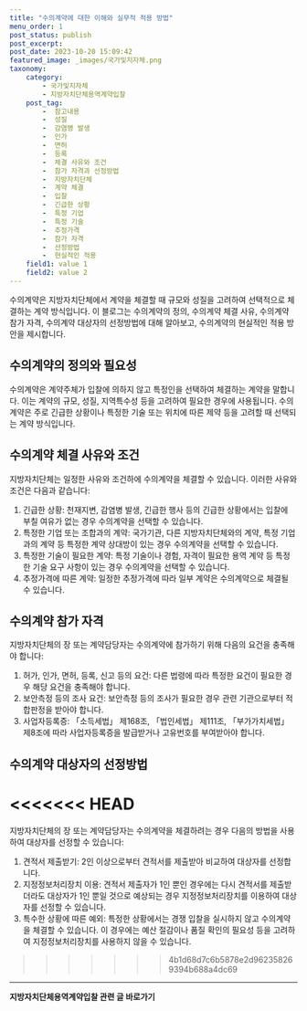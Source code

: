 ```yaml
---
title: "수의계약에 대한 이해와 실무적 적용 방법"
menu_order: 1
post_status: publish
post_excerpt: 
post_date: 2023-10-20 15:09:42
featured_image: _images/국가및지자체.png
taxonomy:
    category:
        - 국가및지자체
        - 지방자치단체용역계약입찰
    post_tag:
        -  참고내용
        -  성질
        -  감염병 발생
        -  인가
        -  면허
        -  등록
        -  체결 사유와 조건
        -  참가 자격과 선정방법
        -  지방자치단체
        -  계약 체결
        -  입찰
        -  긴급한 상황
        -  특정 기업
        -  특정 기술
        -  추정가격
        -  참가 자격
        -  선정방법
        -  현실적인 적용
    field1: value 1
    field2: value 2
---
```



수의계약은 지방자치단체에서 계약을 체결할 때 규모와 성질을 고려하여 선택적으로 체결하는 계약 방식입니다. 이 블로그는 수의계약의 정의, 수의계약 체결 사유, 수의계약 참가 자격, 수의계약 대상자의 선정방법에 대해 알아보고, 수의계약의 현실적인 적용 방안을 제시합니다.

## 수의계약의 정의와 필요성

수의계약은 계약주체가 입찰에 의하지 않고 특정인을 선택하여 체결하는 계약을 말합니다. 이는 계약의 규모, 성질, 지역특수성 등을 고려하여 필요한 경우에 사용됩니다. 수의계약은 주로 긴급한 상황이나 특정한 기술 또는 위치에 따른 제약 등을 고려할 때 선택되는 계약 방식입니다.

## 수의계약 체결 사유와 조건

지방자치단체는 일정한 사유와 조건하에 수의계약을 체결할 수 있습니다. 이러한 사유와 조건은 다음과 같습니다:

1. 긴급한 상황: 천재지변, 감염병 발생, 긴급한 행사 등의 긴급한 상황에서는 입찰에 부칠 여유가 없는 경우 수의계약을 선택할 수 있습니다.
2. 특정한 기업 또는 조합과의 계약: 국가기관, 다른 지방자치단체와의 계약, 특정 기업과의 계약 등 특정한 계약 상대방이 있는 경우 수의계약을 선택할 수 있습니다.
3. 특정한 기술이 필요한 계약: 특정 기술이나 경험, 자격이 필요한 용역 계약 등 특정한 기술 요구 사항이 있는 경우 수의계약을 선택할 수 있습니다.
4. 추정가격에 따른 계약: 일정한 추정가격에 따라 일부 계약은 수의계약으로 체결될 수 있습니다.

## 수의계약 참가 자격

지방자치단체의 장 또는 계약담당자는 수의계약에 참가하기 위해 다음의 요건을 충족해야 합니다:

1. 허가, 인가, 면허, 등록, 신고 등의 요건: 다른 법령에 따라 특정한 요건이 필요한 경우 해당 요건을 충족해야 합니다.
2. 보안측정 등의 조사 요건: 보안측정 등의 조사가 필요한 경우 관련 기관으로부터 적합판정을 받아야 합니다.
3. 사업자등록증: 「소득세법」 제168조, 「법인세법」 제111조, 「부가가치세법」 제8조에 따라 사업자등록증을 발급받거나 고유번호를 부여받아야 합니다.

## 수의계약 대상자의 선정방법
<<<<<<< HEAD
=======

지방자치단체의 장 또는 계약담당자는 수의계약을 체결하려는 경우 다음의 방법을 사용하여 대상자를 선정할 수 있습니다:

1. 견적서 제출받기: 2인 이상으로부터 견적서를 제출받아 비교하여 대상자를 선정합니다.
2. 지정정보처리장치 이용: 견적서 제출자가 1인 뿐인 경우에는 다시 견적서를 제출받더라도 대상자가 1인 뿐일 것으로 예상되는 경우 지정정보처리장치를 이용하여 대상자를 선정할 수 있습니다.
3. 특수한 상황에 따른 예외: 특정한 상황에서는 경쟁 입찰을 실시하지 않고 수의계약을 체결할 수 있습니다. 이 경우에는 예산 절감이나 품질 확인의 필요성 등을 고려하여 지정정보처리장치를 사용하지 않을 수 있습니다.
>>>>>>> 4b1d68d7c6b5878e2d962358269394b688a4dc69
<!-- wp:separator -->
<hr class="wp-block-separator has-alpha-channel-opacity"/>
<!-- /wp:separator -->
<!-- wp:group {"backgroundColor":"base","layout":{"type":"constrained"}} -->
<div class="wp-block-group has-base-background-color has-background"><!-- wp:paragraph {"align":"center","fontSize":"large"} -->
<p class="has-text-align-center has-large-font-size"><strong>지방자치단체용역계약입찰 관련 글 바로가기</strong></p>
<!-- /wp:paragraph -->


<!-- wp:latest-posts
{"categories":[{"id":7150,"count":19,"description":"","link":"https://uknowlaw.com/category/%ec%a7%80%eb%b0%a9%ec%9e%90%ec%b9%98%eb%8b%a8%ec%b2%b4%ec%9a%a9%ec%97%ad%ea%b3%84%ec%95%bd%ec%9e%85%ec%b0%b0/","name":"지방자치단체용역계약입찰","slug":"지방자치단체용역계약입찰","taxonomy":"category","parent":0,"meta":[],"_links":{"self":[{"href":"https://uknowlaw.com/wp-json/wp/v2/categories/7150"}],"collection":[{"href":"https://uknowlaw.com/wp-json/wp/v2/categories"}],"about":[{"href":"https://uknowlaw.com/wp-json/wp/v2/taxonomies/category"}],"wp:post_type":[{"href":"https://uknowlaw.com/wp-json/wp/v2/posts?categories=7150"}],"curies":[{"name":"wp","href":"https://api.w.org/{rel}","templated":true}]}}],"postsToShow":100,"excerptLength":28,"postLayout":"grid","columns":2,"featuredImageAlign":"left","featuredImageSizeSlug":"large","fontSize":"medium"} /--></div>
<!-- /wp:group -->